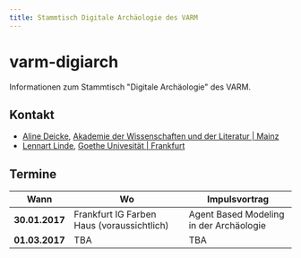 ```yaml
---
title: Stammtisch Digitale Archäologie des VARM
---
```


# varm-digiarch
Informationen zum Stammtisch "Digitale Archäologie" des VARM.
## Kontakt
* [Aline Deicke](mailto:Aline.Deicke@adwmainz.de), [Akademie der Wissenschaften und der Literatur | Mainz](http://www.adwmainz.de/startseite.html)
* [Lennart Linde](mailto:l.linde@em.uni-frankfurt.de), [Goethe Univesität | Frankfurt](https://www.uni-frankfurt.de/61359221/Lennart-Linde)

## Termine
| Wann  | Wo | Impulsvortrag |
| ------------- | ------------- |------------- |
| **30.01.2017**| Frankfurt IG Farben Haus (voraussichtlich)| Agent Based Modeling in der Archäologie
| **01.03.2017**| TBA  | TBA |
